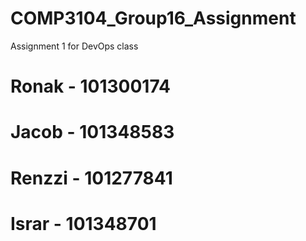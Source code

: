 # COMP3104_Group16_Assignment
Assignment 1 for DevOps class
# Ronak - 101300174
# Jacob - 101348583
# Renzzi - 101277841
# Israr - 101348701